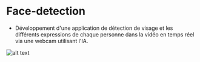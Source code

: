 # Face-detection

* Développement d'une application de détection de visage et les différents expressions de chaque personne dans la vidéo en temps réel via une webcam utilisant l'IA.

![alt text](https://user-images.githubusercontent.com/31125521/57224752-ad3dc080-700a-11e9-85b9-1357b9f9bca4.gif)
